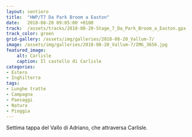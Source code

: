 ```yaml
---
layout: sentiero
title:  "HWP/T7 Da Park Broom a Easton"
date:   2018-08-20 09:05:00 +0100
track:  /assets/tracks/2018-08-20-Stage_7_Da_Park_Broom_a_Easton.gpx
track_color: green
grid-gallery: /assets/img/galleries/2018-08-20_Vallum-7/
image: /assets/img/galleries/2018-08-20_Vallum-7/IMG_3656.jpg
featured_image:
    alt: Carlisle
    caption: Il castello di Carlisle
categories:
- Estero
- Inghilterra
tags:
- Lunghe tratte
- Campagna
- Paesaggi
- Natura
- Pioggia
---
```


Settima tappa del Vallo di Adriano, che attraversa Carlisle. 